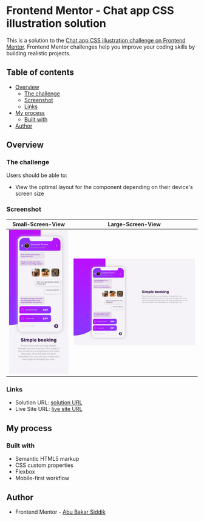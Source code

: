 # Frontend Mentor - Chat app CSS illustration solution

This is a solution to the [Chat app CSS illustration challenge on Frontend Mentor](https://www.frontendmentor.io/challenges/chat-app-css-illustration-O5auMkFqY). Frontend Mentor challenges help you improve your coding skills by building realistic projects.

## Table of contents

- [Overview](#overview)
  - [The challenge](#the-challenge)
  - [Screenshot](#screenshot)
  - [Links](#links)
- [My process](#my-process)
  - [Built with](#built-with)
- [Author](#author)

## Overview

### The challenge

Users should be able to:

- View the optimal layout for the component depending on their device's screen size

### Screenshot

| Small-Screen-View                         | Large-Screen-View                           |
| ----------------------------------------- | ------------------------------------------- |
| ![mobile photo](./screenshots/mobile.png) | ![desktop photo](./screenshots/desktop.png) |

### Links

- Solution URL: [ solution URL ](https://github.com/ABU-BAKAR-S/Frontend-Mentor-Chat-App-Illustrator)
- Live Site URL: [ live site URL ](https://your-live-site-url.com)

## My process

### Built with

- Semantic HTML5 markup
- CSS custom properties
- Flexbox
- Mobile-first workflow

## Author

- Frontend Mentor - [Abu Bakar Siddik](https://www.frontendmentor.io/profile/ABU-BAKAR-S)

